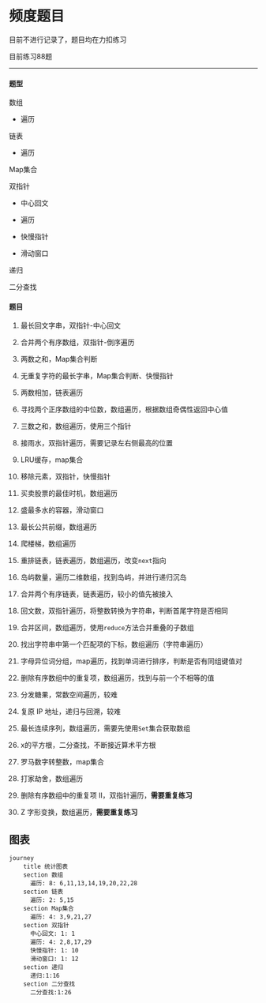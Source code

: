 # 频度题目

目前不进行记录了，题目均在力扣练习

目前练习88题

---

#### 题型

数组

- 遍历

链表

- 遍历

Map集合

双指针

- 中心回文

- 遍历

- 快慢指针

- 滑动窗口

递归

二分查找

#### 题目

1. 最长回文字串，双指针-中心回文

2. 合并两个有序数组，双指针-倒序遍历

3. 两数之和，Map集合判断

4. 无重复字符的最长字串，Map集合判断、快慢指针

5. 两数相加，链表遍历

6. 寻找两个正序数组的中位数，数组遍历，根据数组奇偶性返回中心值

7. 三数之和，数组遍历，使用三个指针

8. 接雨水，双指针遍历，需要记录左右侧最高的位置

9. LRU缓存，map集合

10. 移除元素，双指针，快慢指针

11. 买卖股票的最佳时机，数组遍历

12. 盛最多水的容器，滑动窗口

13. 最长公共前缀，数组遍历

14. 爬楼梯，数组遍历

15. 重排链表，链表遍历，数组遍历，改变`next`指向

16. 岛屿数量，遍历二维数组，找到岛屿，并进行递归沉岛

17. 合并两个有序链表，链表遍历，较小的值先被接入

18. 回文数，双指针遍历，将整数转换为字符串，判断首尾字符是否相同

19. 合并区间，数组遍历，使用`reduce`方法合并重叠的子数组

20. 找出字符串中第一个匹配项的下标，数组遍历（字符串遍历）

21. 字母异位词分组，map遍历，找到单词进行排序，判断是否有同组键值对

22. 删除有序数组中的重复项，数组遍历，找到与前一个不相等的值

23. 分发糖果，常数空间遍历，较难

24. 复原 IP 地址，递归与回溯，较难

25. 最长连续序列，数组遍历，需要先使用`Set`集合获取数组

26. x的平方根，二分查找，不断接近算术平方根

27. 罗马数字转整数，map集合

28. 打家劫舍，数组遍历

29. 删除有序数组中的重复项 II，双指针遍历，**需要重复练习**

30. Z 字形变换，数组遍历，**需要重复练习**

## 图表

```mermaid
journey
    title 统计图表
    section 数组
      遍历: 8: 6,11,13,14,19,20,22,28
    section 链表
      遍历: 2: 5,15
    section Map集合
      遍历: 4: 3,9,21,27
    section 双指针
      中心回文: 1: 1
      遍历: 4: 2,8,17,29
      快慢指针: 1: 10
      滑动窗口: 1: 12
    section 递归
      递归:1:16
    section 二分查找
      二分查找:1:26
```
